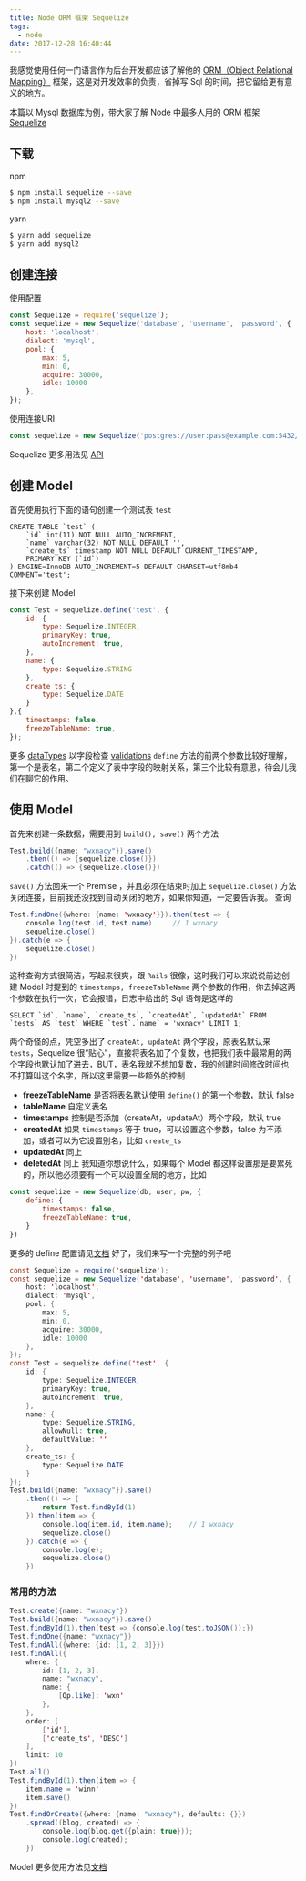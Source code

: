 ```yaml
---
title: Node ORM 框架 Sequelize
tags:
  - node
date: 2017-12-28 16:40:44
---
```



我感觉使用任何一门语言作为后台开发都应该了解他的 [ORM（Object Relational Mapping）](https://zh.wikipedia.org/wiki/%E5%AF%B9%E8%B1%A1%E5%85%B3%E7%B3%BB%E6%98%A0%E5%B0%84) 框架，这是对开发效率的负责，省掉写 Sql 的时间，把它留给更有意义的地方。
<!-- more --><!-- toc -->
本篇以 Mysql 数据库为例，带大家了解 Node 中最多人用的 ORM 框架 [Sequelize](http://docs.sequelizejs.com/)
## 下载
npm
```bash
$ npm install sequelize --save
$ npm install mysql2 --save
```
yarn
```bash
$ yarn add sequelize
$ yarn add mysql2
```

## 创建连接
使用配置
```javascript
const Sequelize = require('sequelize');
const sequelize = new Sequelize('database', 'username', 'password', {
    host: 'localhost',
    dialect: 'mysql',
    pool: {
        max: 5,
        min: 0,
        acquire: 30000,
        idle: 10000
    },
});
```
使用连接URI
```javascript
const sequelize = new Sequelize('postgres://user:pass@example.com:5432/dbname');
```
Sequelize 更多用法见 [API](http://docs.sequelizejs.com/class/lib/sequelize.js~Sequelize.html)

## 创建 Model
首先使用执行下面的语句创建一个测试表 `test`
```mysql
CREATE TABLE `test` (
    `id` int(11) NOT NULL AUTO_INCREMENT,
    `name` varchar(32) NOT NULL DEFAULT '',
    `create_ts` timestamp NOT NULL DEFAULT CURRENT_TIMESTAMP,
    PRIMARY KEY (`id`)
) ENGINE=InnoDB AUTO_INCREMENT=5 DEFAULT CHARSET=utf8mb4 COMMENT='test';
```
接下来创建 Model
```javascript
const Test = sequelize.define('test', {
    id: {
        type: Sequelize.INTEGER,
        primaryKey: true,
        autoIncrement: true,
    },
    name: {
        type: Sequelize.STRING
    },
    create_ts: {
        type: Sequelize.DATE
    }
},{
    timestamps: false,
    freezeTableName: true,
});
```
更多 [dataTypes](http://docs.sequelizejs.com/manual/tutorial/models-definition.html#data-types) 以字段检查 [validations](http://docs.sequelizejs.com/manual/tutorial/models-definition.html#validations)
`define` 方法的前两个参数比较好理解，第一个是表名，第二个定义了表中字段的映射关系，第三个比较有意思，待会儿我们在聊它的作用。

## 使用 Model
首先来创建一条数据，需要用到 `build(), save()` 两个方法
```java
Test.build({name: "wxnacy"}).save()
    .then(() => {sequelize.close()})
    .catch(() => {sequelize.close()})
```
`save()` 方法回来一个 Premise ，并且必须在结束时加上 `sequelize.close()` 方法关闭连接，目前我还没找到自动关闭的地方，如果你知道，一定要告诉我。
查询
```java
Test.findOne({where: {name: 'wxnacy'}}).then(test => {
    console.log(test.id, test.name)     // 1 wxnacy
    sequelize.close()
}).catch(e => {
    sequelize.close()
})
```
这种查询方式很简洁，写起来很爽，跟 `Rails` 很像，这时我们可以来说说前边创建 Model 时提到的 `timestamps, freezeTableName` 两个参数的作用，你去掉这两个参数在执行一次，它会报错，日志中给出的 Sql 语句是这样的
```mysql
SELECT `id`, `name`, `create_ts`, `createdAt`, `updatedAt` FROM `tests` AS `test` WHERE `test`.`name` = 'wxnacy' LIMIT 1;
```
两个奇怪的点，凭空多出了 `createAt, updateAt` 两个字段，原表名默认来 `tests`，Sequelize 很“贴心”，直接将表名加了个复数，也把我们表中最常用的两个字段也默认加了进去，BUT，表名我就不想加复数，我的创建时间修改时间也不打算叫这个名字，所以这里需要一些额外的控制
- **freezeTableName** 是否将表名默认使用 `define()` 的第一个参数，默认 false
- **tableName** 自定义表名
- **timestamps** 控制是否添加（createAt，updateAt）两个字段，默认 true
- **createdAt** 如果 `timestamps` 等于 true，可以设置这个参数，false 为不添加，或者可以为它设置别名，比如 `create_ts`
- **updatedAt** 同上
- **deletedAt** 同上
我知道你想说什么，如果每个 Model 都这样设置那是要累死的，所以他必须要有一个可以设置全局的地方，比如
```javascript
const sequelize = new Sequelize(db, user, pw, {
    define: {
        timestamps: false,
        freezeTableName: true,
    }
})
```
更多的 define 配置请见[文档](http://docs.sequelizejs.com/manual/tutorial/models-definition.html#configuration)
好了，我们来写一个完整的例子吧
```java
const Sequelize = require('sequelize');
const sequelize = new Sequelize('database', 'username', 'password', {
    host: 'localhost',
    dialect: 'mysql',
    pool: {
        max: 5,
        min: 0,
        acquire: 30000,
        idle: 10000
    },
});
const Test = sequelize.define('test', {
    id: {
        type: Sequelize.INTEGER,
        primaryKey: true,
        autoIncrement: true,
    },
    name: {
        type: Sequelize.STRING,
        allowNull: true,
        defaultValue: ''
    },
    create_ts: {
        type: Sequelize.DATE
    }
});
Test.build({name: "wxnacy"}).save()
    .then(() => {
        return Test.findById(1)
    }).then(item => {
        console.log(item.id, item.name);    // 1 wxnacy
        sequelize.close()
    }).catch(e => {
        console.log(e);
        sequelize.close()
    })
```
### 常用的方法
```java
Test.create({name: "wxnacy"})
Test.build({name: "wxnacy"}).save()
Test.findById(1).then(test => {console.log(test.toJSON());})
Test.findOne({name: "wxnacy"})
Test.findAll({where: {id: [1, 2, 3]}})
Test.findAll({
    where: {
        id: [1, 2, 3],
        name: "wxnacy",
        name: {
            [Op.like]: 'wxn'
        },
    },
    order: [
        ['id'],
        ['create_ts', 'DESC']
    ],
    limit: 10
})
Test.all()
Test.findById(1).then(item => {
    item.name = 'winn'
    item.save()
})
Test.findOrCreate({where: {name: "wxnacy"}, defaults: {}})
    .spread((blog, created) => {
        console.log(blog.get({plain: true}));
        console.log(created);
    })

```
Model 更多使用方法见[文档](http://docs.sequelizejs.com/manual/tutorial/models-usage.html)
